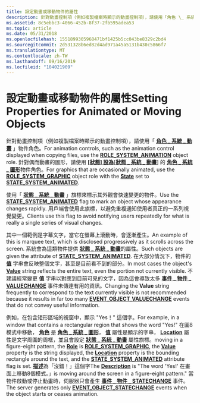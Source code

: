 ```yaml
---
title: 設定動畫或移動物件的屬性
description: 針對動畫控制項（例如複製檔案時顯示的動畫控制項），請使用「角色 \_ 系統 \_ 動畫」物件角色。
ms.assetid: 8c5ebbc3-4066-452b-8f37-2fb595adea53
ms.topic: article
ms.date: 05/31/2018
ms.openlocfilehash: 1551899305968471bf1425b5cc043be8329c2bd4
ms.sourcegitcommit: 2d531328b6ed82d4ad971a45a5131b430c5866f7
ms.translationtype: MT
ms.contentlocale: zh-TW
ms.lasthandoff: 09/16/2019
ms.locfileid: "104021909"
---
```

# <a name="setting-properties-for-animated-or-moving-objects"></a><span data-ttu-id="4afa3-103">設定動畫或移動物件的屬性</span><span class="sxs-lookup"><span data-stu-id="4afa3-103">Setting Properties for Animated or Moving Objects</span></span>

<span data-ttu-id="4afa3-104">針對動畫控制項（例如複製檔案時顯示的動畫控制項），請使用「 [**角色 \_ 系統 \_ 動畫**](object-roles.md) 」物件角色。</span><span class="sxs-lookup"><span data-stu-id="4afa3-104">For animation controls, such as the animation control displayed when copying files, use the [**ROLE\_SYSTEM\_ANIMATION**](object-roles.md) object role.</span></span> <span data-ttu-id="4afa3-105">針對偶而動畫的圖形，請使用 [**[狀態] 設為**](state-property.md)[[**狀態 \_ 系統 \_ 動畫**](object-state-constants.md)] 的 [**角色 \_ 系統 \_ 圖形**](object-roles.md)物件角色。</span><span class="sxs-lookup"><span data-stu-id="4afa3-105">For graphics that are occasionally animated, use the [**ROLE\_SYSTEM\_GRAPHIC**](object-roles.md) object role with the [**State**](state-property.md) set to [**STATE\_SYSTEM\_ANIMATED**](object-state-constants.md).</span></span>

<span data-ttu-id="4afa3-106">使用「 [**狀態 \_ 系統 \_ 動畫**](object-state-constants.md) 」旗標來標示其外觀會快速變更的物件。</span><span class="sxs-lookup"><span data-stu-id="4afa3-106">Use the [**STATE\_SYSTEM\_ANIMATED**](object-state-constants.md) flag to mark an object whose appearance changes rapidly.</span></span> <span data-ttu-id="4afa3-107">用戶端會使用此旗標，以避免重複通知使用者真正的一系列視覺變更。</span><span class="sxs-lookup"><span data-stu-id="4afa3-107">Clients use this flag to avoid notifying users repeatedly for what is really a single series of visual changes.</span></span>

<span data-ttu-id="4afa3-108">其中一個範例是字幕文字，當它在螢幕上滾動時，會逐漸產生。</span><span class="sxs-lookup"><span data-stu-id="4afa3-108">An example of this is marquee text, which is disclosed progressively as it scrolls across the screen.</span></span> <span data-ttu-id="4afa3-109">系統會為這類物件提供 [**狀態 \_ 系統 \_ 動畫**](object-state-constants.md)的屬性。</span><span class="sxs-lookup"><span data-stu-id="4afa3-109">Such objects are given the attribute of [**STATE\_SYSTEM\_ANIMATED**](object-state-constants.md).</span></span> <span data-ttu-id="4afa3-110">在大部分情況下，物件的 [**值**](value-property.md) 字串會反映整個文字，甚至是目前看不到的部分。</span><span class="sxs-lookup"><span data-stu-id="4afa3-110">In most cases the object's [**Value**](value-property.md) string reflects the entire text, even the portion not currently visible.</span></span> <span data-ttu-id="4afa3-111">不建議經常變更 **值** 字串以對應到目前可見的文字，因為這會導致太多 [**事件 \_ 物件 \_ VALUECHANGE**](event-constants.md) 事件未傳達有用的資訊。</span><span class="sxs-lookup"><span data-stu-id="4afa3-111">Changing the **Value** string frequently to correspond to the text currently visible is not recommended because it results in far too many [**EVENT\_OBJECT\_VALUECHANGE**](event-constants.md) events that do not convey useful information.</span></span>

<span data-ttu-id="4afa3-112">例如，在包含矩形區域的視窗中，顯示 "Yes！" 這個字。</span><span class="sxs-lookup"><span data-stu-id="4afa3-112">For example, in a window that contains a rectangular region that shows the word "Yes!"</span></span> <span data-ttu-id="4afa3-113">在圖8模式中移動， [**角色**](role-property.md) 是 [**角色 \_ 系統 \_ 圖形**](object-roles.md)， [**值**](value-property.md) 屬性是顯示的字串， [**Location**](/windows/desktop/api/Oleacc/nf-oleacc-iaccessible-acclocation) 屬性是文字周圍的周框，並且會設定 [**狀態 \_ 系統 \_ 動畫**](object-state-constants.md) 屬性旗標。</span><span class="sxs-lookup"><span data-stu-id="4afa3-113">moving in a figure-eight pattern, the [**Role**](role-property.md) is [**ROLE\_SYSTEM\_GRAPHIC**](object-roles.md), the [**Value**](value-property.md) property is the string displayed, the [**Location**](/windows/desktop/api/Oleacc/nf-oleacc-iaccessible-acclocation) property is the bounding rectangle around the text, and the [**STATE\_SYSTEM\_ANIMATED**](object-state-constants.md) attribute flag is set.</span></span> <span data-ttu-id="4afa3-114">[**描述**](description-property.md)為「沒錯！」這個字</span><span class="sxs-lookup"><span data-stu-id="4afa3-114">The [**Description**](description-property.md) is "The word 'Yes!'</span></span> <span data-ttu-id="4afa3-115">在畫面上移動8個模式。」</span><span class="sxs-lookup"><span data-stu-id="4afa3-115">is moving around the screen in a figure-eight pattern."</span></span> <span data-ttu-id="4afa3-116">當物件啟動或停止動畫時，伺服器只會產生 [**事件 \_ 物件 \_ STATECHANGE**](event-constants.md) 事件。</span><span class="sxs-lookup"><span data-stu-id="4afa3-116">The server generates only [**EVENT\_OBJECT\_STATECHANGE**](event-constants.md) events when the object starts or ceases animation.</span></span>

 

 




